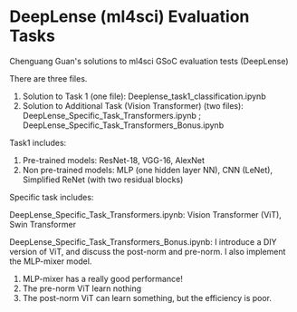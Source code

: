 # DeepLense (ml4sci) Evaluation Tasks
Chenguang Guan's solutions to ml4sci GSoC evaluation tests (DeepLense)

There are three files.

1. Solution to Task 1 (one file): Deeplense_task1_classification.ipynb
2. Solution to Additional Task (Vision Transformer) (two files): DeepLense_Specific_Task_Transformers.ipynb ; DeepLense_Specific_Task_Transformers_Bonus.ipynb

Task1 includes:
1. Pre-trained models: ResNet-18, VGG-16, AlexNet
2. Non pre-trained models: MLP (one hidden layer NN), CNN (LeNet), Simplified ReNet (with two residual blocks)

Specific task includes:

DeepLense_Specific_Task_Transformers.ipynb: Vision Transformer (ViT), Swin Transformer

DeepLense_Specific_Task_Transformers_Bonus.ipynb: I introduce a DIY version of ViT, and discuss the post-norm and pre-norm. I also implement the MLP-mixer model.

1. MLP-mixer has a really good performance!
2. The pre-norm ViT learn nothing
3. The post-norm ViT can learn something, but the efficiency is poor.
